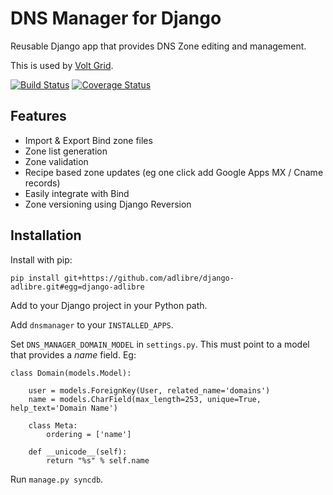 # DNS Manager for Django

Reusable Django app that provides DNS Zone editing and management.

This is used by [Volt Grid](https://www.voltgrid.com/).

[![Build Status](https://travis-ci.org/voltgrid/django-dnsmanager.svg?branch=master)](https://travis-ci.org/voltgrid/django-dnsmanager)
[![Coverage Status](https://coveralls.io/repos/voltgrid/django-dnsmanager/badge.png)](https://coveralls.io/r/voltgrid/django-dnsmanager)

## Features

* Import & Export Bind zone files
* Zone list generation
* Zone validation
* Recipe based zone updates (eg one click add Google Apps MX / Cname records)
* Easily integrate with Bind
* Zone versioning using Django Reversion

## Installation

Install with pip:

	pip install git+https://github.com/adlibre/django-adlibre.git#egg=django-adlibre

Add to your Django project in your Python path.

Add `dnsmanager` to your `INSTALLED_APPS`.

Set `DNS_MANAGER_DOMAIN_MODEL` in `settings.py`. This must point to a model that provides a _name_ field. Eg:

    class Domain(models.Model):
    
        user = models.ForeignKey(User, related_name='domains')
        name = models.CharField(max_length=253, unique=True, help_text='Domain Name')
    
        class Meta:
            ordering = ['name']
    
        def __unicode__(self):
            return "%s" % self.name
            
Run `manage.py syncdb`.
